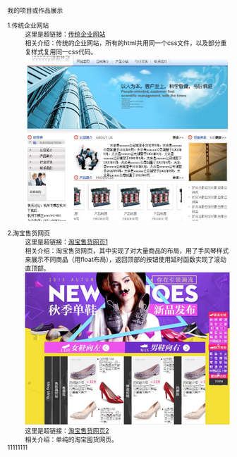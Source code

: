 <html lang="en">
<head>
	<meta charset="UTF-8">
	<title></title>
</head>
<body>
	<p>我的项目或作品展示</p>
	<dl>
		<dt>1.传统企业网站</dt>
		<dd>
			<div>这里是超链接：<a href="https://htmlpreview.github.io/?https://raw.githubusercontent.com/HowGraceU/traditionalHtml/master/index.html">传统企业网站</a></div>
			<div>相关介绍：传统的企业网站，所有的html共用同一个css文件，以及部分重复样式复用同一css代码。</div>
			<img src="images/traditionalHtml.jpg">
		</dd>
	</dl>
	<dl>
		<dt>2.淘宝售货网页</dt>
		<dd>
			<div>这里是超链接：<a href="https://htmlpreview.github.io/?https://github.com/HowGraceU/taobaoShoe/blob/master/index.html">淘宝售货网页1</a></div>
			<div>相关介绍：淘宝售货网页，其中实现了对大量商品的布局，用了手风琴样式来展示不同商品（用float布局），返回顶部的按钮使用延时函数实现了滚动直顶部。</div>
			<img src="images/taobaoShoe.jpg">
		</dd>
		<dd>
			<div>这里是超链接：<a href="https://htmlpreview.github.io/?https://github.com/HowGraceU/taobaoTunhuo/blob/master/tunhuo.html">淘宝售货网页2</a></div>
			<div>相关介绍：单纯的淘宝囤货网页。</div>
		</dd>
		<dt>11111111</dt>
	</dl>

	
</body>
</html>